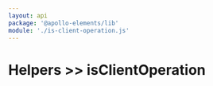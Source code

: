 ```yaml
---
layout: api
package: '@apollo-elements/lib'
module: './is-client-operation.js'
---
```

# Helpers >> isClientOperation
